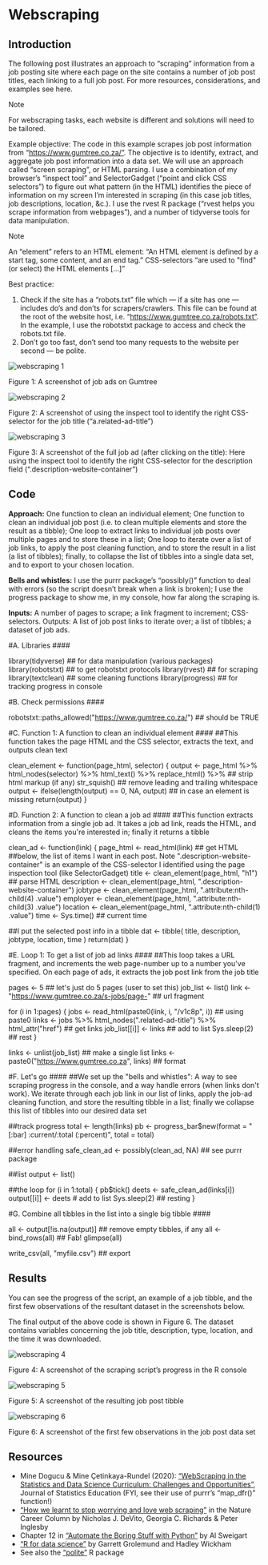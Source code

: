 # Webscraping

## Introduction
The following post illustrates an approach to “scraping” information from a job posting site where each page on the site contains a number of job post titles, each linking to a full job post. For more resources, considerations, and examples see here.

> [!Note] 
> For webscraping tasks, each website is different and solutions will need to be tailored.

Example objective: The code in this example scrapes job post information from “https://www.gumtree.co.za/”. The objective is to identify, extract, and aggregate job post information into a data set. We will use an approach called “screen scraping”, or HTML parsing. I use a combination of my browser’s “inspect tool” and SelectorGadget (“point and click CSS selectors”) to figure out what pattern (in the HTML) identifies the piece of information on my screen I’m interested in scraping (in this case job titles, job descriptions, location, &c.). I use the rvest R package (“rvest helps you scrape information from webpages”), and a number of tidyverse tools for data manipulation.

> [!Note]
>  An “element” refers to an HTML element: “An HTML element is defined by a start tag, some content, and an end tag.” CSS-selectors “are used to "find" (or select) the HTML elements […]”

Best practice:
1. Check if the site has a “robots.txt” file which — if a site has one — includes do’s and don’ts for scrapers/crawlers. This file can be found at the root of the website host, i.e. “https://www.gumtree.co.za/robots.txt”. In the example, I use the robotstxt package to access and check the robots.txt file.
2. Don’t go too fast, don’t send too many requests to the website per second — be polite.

![webscraping 1](https://github.com/csae-coders-corner/Webscraping/assets/148211163/4c2b6a09-73d5-4d28-a8ee-1c0cc074c82a)

Figure 1: A screenshot of job ads on Gumtree

![webscraping 2](https://github.com/csae-coders-corner/Webscraping/assets/148211163/3b4755bf-eaf4-45a7-8751-ef943c658dde)

Figure 2: A  screenshot of using the inspect tool to identify the right CSS-selector for the job title (“a.related-ad-title”)

![webscraping 3](https://github.com/csae-coders-corner/Webscraping/assets/148211163/544bad7e-5502-4c24-afa5-2b6472caa6cb)

Figure 3: A screenshot of the full job ad (after clicking on the title): Here using the inspect tool to identify the right CSS-selector for the description field (“.description-website-container”)

## Code
**Approach:** One function to clean an individual element; One function to clean an individual job post (i.e. to clean multiple elements and store the result as a tibble); One loop to extract links to individual job posts over multiple pages and to store these in a list; One loop to iterate over a list of job links, to apply the post cleaning function, and to store the result in a list (a list of tibbles); finally, to collapse the list of tibbles into a single data set, and to export to your chosen location.

**Bells and whistles:**  I use the purrr package’s “possibly()” function to deal with errors (so the script doesn’t break when a link is broken); I use the progress package to show me, in my console, how far along the scraping is.

**Inputs:** A number of pages to scrape; a link fragment to increment; CSS-selectors. Outputs: A list of job post links to iterate over; a list of tibbles; a dataset of job ads.


#A. Libraries ####

library(tidyverse) ## for data manipulation (various packages)
library(robotstxt) ## to get robotstxt protocols
library(rvest) ## for scraping
library(textclean) ## some cleaning functions
library(progress) ## for tracking progress in console


#B. Check permissions ####

robotstxt::paths_allowed("https://www.gumtree.co.za/") ## should be TRUE


#C. Function 1: A function to clean an individual element ####
##This function takes the page HTML and the CSS selector, extracts the text, and outputs clean text

clean_element <- function(page_html, selector) {
  output <- page_html %>%
    html_nodes(selector) %>%
    html_text() %>%
    replace_html() %>% ## strip html markup (if any)
    str_squish() ## remove leading and trailing whitespace
  output <- ifelse(length(output) == 0, NA, output) ## in case an element is missing
  return(output)
}


#D. Function 2: A function to clean a job ad ####
##This function extracts information from a single job ad. It takes a job ad link, reads the HTML, and cleans the items you're interested in; finally it returns a tibble

clean_ad <- function(link) {
  page_html <- read_html(link) ## get HTML
  ##below, the list of items I want in each post. Note ".description-website-container" is an example of the CSS-selector I identified using the page inspection tool (like SelectorGadget)
  title <- clean_element(page_html, "h1") ## parse HTML
  description <- clean_element(page_html, ".description-website-container")
  jobtype <- clean_element(page_html, ".attribute:nth-child(4) .value")
  employer <- clean_element(page_html, ".attribute:nth-child(3) .value")
  location <- clean_element(page_html, ".attribute:nth-child(1) .value")
  time <- Sys.time() ## current time

  ##I put the selected post info in a tibble
  dat <-
    tibble(
      title,
      description,
      jobtype,
      location,
      time
    )
  return(dat)
}


#E. Loop 1: To get a list of job ad links ####
##This loop takes a URL fragment, and increments the web page-number up to a number you've specified. On each page of ads, it extracts the job post link from the job title

pages <- 5 ## let's just do 5 pages (user to set this)
job_list <- list()
link <- "https://www.gumtree.co.za/s-jobs/page-" ## url fragment

for (i in 1:pages) {
  jobs <-
    read_html(paste0(link, i, "/v1c8p", i)) ## using paste0
  links <-
    jobs %>%
    html_nodes(".related-ad-title") %>%
    html_attr("href") ## get links
  job_list[[i]] <- links ## add to list
  Sys.sleep(2) ## rest
}

links <- unlist(job_list) ## make a single list
links <- paste0("https://www.gumtree.co.za", links) ## format


#F. Let's go ####
##We set up the "bells and whistles": A way to see scraping progress in the console, and a way handle errors (when links don't work). We iterate through each job link in our list of links, apply the job-ad cleaning function, and store the resulting tibble in a list; finally we collapse this list of tibbles into our desired data set

##track progress
total <- length(links)
pb <- progress_bar$new(format = "[:bar] :current/:total (:percent)", total = total)

##error handling
safe_clean_ad <- possibly(clean_ad, NA) ## see purrr package

##list
output <- list()

##the loop
for (i in 1:total) {
  pb$tick()
  deets <- safe_clean_ad(links[i])
  output[[i]] <- deets # add to list
  Sys.sleep(2) ## resting
}

#G. Combine all tibbles in the list into a single big tibble ####

all <- output[!is.na(output)] ## remove empty tibbles, if any
all <- bind_rows(all) ## Fab!
glimpse(all)

write_csv(all, "myfile.csv") ## export

## Results
You can see the progress of the script, an example of a job tibble, and the first few observations of the resultant dataset in the screenshots below. 

The final output of the above code is shown in Figure 6. The dataset contains variables concerning the job title, description, type, location, and the time it was downloaded. 

![webscraping 4](https://github.com/csae-coders-corner/Webscraping/assets/148211163/ad01cbf2-9d21-4106-bf77-9b447954287a)

Figure 4: A screenshot of the scraping script’s progress in the R console

![webscraping 5](https://github.com/csae-coders-corner/Webscraping/assets/148211163/e16ca0cd-f642-4666-bee7-0acc203c2227)

Figure 5: A screenshot of the resulting job post tibble

![webscraping 6](https://github.com/csae-coders-corner/Webscraping/assets/148211163/a48136e8-226d-44e2-ba3c-c751fb2608ff)

Figure 6: A screenshot of the first few observations in the job post data set

## Resources
- Mine Dogucu & Mine Çetinkaya-Rundel (2020): [“WebScraping in the Statistics and Data Science Curriculum: Challenges and Opportunities”](https://github.com/mdogucu/web-scrape), Journal of Statistics Education (FYI, see their use of purrr’s “map_dfr()” function!)
- [“How we learnt to stop worrying and love web scraping”](https://www.nature.com/articles/d41586-020-02558-0) in the Nature Career Column by Nicholas J. DeVito, Georgia C. Richards & Peter Inglesby
- Chapter 12 in [“Automate the Boring Stuff with Python”](https://automatetheboringstuff.com/2e/chapter12/) by Al Sweigart
- [“R for data science”](https://r4ds.had.co.nz/) by Garrett Grolemund and Hadley Wickham
- See also the [“polite”](https://github.com/dmi3kno/polite) R package






